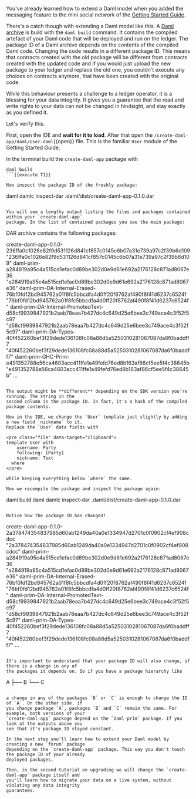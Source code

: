 You've already learned how to extend a Daml model when you added the messaging feature to the mini
social network of the [Getting Started
Guide](https://daml.com/learn/getting-started/your-first-feature).

There's a catch though with extending a Daml model like this. A [Daml
archive](https://docs.daml.com/daml/reference/packages.html) is build with the `daml build` command.
It contains the compiled artefact of your Daml code that will be deployed and run on the ledger.
The package ID of a Daml archive depends on the contents of the compiled Daml code. Changing the
code results in a different package ID. This means that contracts created with the old package will
be different from contracts created with the updated code and if you would just upload the new
package to your ledger and replace the old one, you couldn't execute any choices on contracts
anymore, that have been created with the original code.

While this behaviour presents a challenge to a ledger operator, it is a blessing for your data
integrity. It gives you a guarantee that the read and write rights to your data can not be changed
in hindsight, and stay exactly as you defined it.

Let's verify this.

First, open the IDE and **wait for it to load**. After that open the `/create-daml-app/daml/User.daml`{{open}} file.
This is the familiar `User` module of the Getting Started Guide.

In the terminal build the `create-daml-app` package with

```
daml build
```{{execute T1}}

Now inspect the package ID of the freshly package:

```
daml damlc inspect-dar .daml/dist/create-daml-app-0.1.0.dar
```{{execute T1}}

You will see a lengthy output listing the files and packages contained within your `create-daml-app`
package. In the list of contained packages you see the main package:

```
DAR archive contains the following packages:

create-daml-app-0.1.0-236ffa0c1026e82f9d531126d841cf857c0145c6b07a31e739a97c2f39b6d109 "236ffa0c1026e82f9d531126d841cf857c0145c6b07a31e739a97c2f39b6d109"
daml-prim-a284919a95c4a515cd1efac0d89be302d0e9d61e692a2176128c871ad8067e36 "a284919a95c4a515cd1efac0d89be302d0e9d61e692a2176128c871ad8067e36"
daml-prim-DA-Internal-Erased-76bf0fd12bd945762a01f8fc5bbcdfa4d0ff20f8762af490f8f41d6237c6524f "76bf0fd12bd945762a01f8fc5bbcdfa4d0ff20f8762af490f8f41d6237c6524f"
daml-prim-DA-Internal-PromotedText-d58cf9939847921b2aab78eaa7b427dc4c649d25e6bee3c749ace4c3f52f5c97 "d58cf9939847921b2aab78eaa7b427dc4c649d25e6bee3c749ace4c3f52f5c97"
daml-prim-DA-Types-40f452260bef3f29dede136108fc08a88d5a5250310281067087da6f0baddff7 "40f452260bef3f29dede136108fc08a88d5a5250310281067087da6f0baddff7"
daml-prim-GHC-Prim-e491352788e56ca4603acc411ffe1a49fefd76ed8b163af86cf5ee5f4c38645b "e491352788e56ca4603acc411ffe1a49fefd76ed8b163af86cf5ee5f4c38645b"
...
```

The output might be **different** depending on the SDK version you're running. The string in the
second column is the package ID. In fact, it's a hash of the compiled package contents.

Now in the IDE, we change the `User` template just slightly by adding a new field `nickname` to it.
Replace the `User` data fields with

<pre class="file" data-target="clipboard">
template User with
    username: Party
    following: [Party]
    nickname: Text
  where
</pre>

while keeping everything below `where` the same.

Now we recompile the package and inspect the package again:

```
daml build
daml damlc inspect-dar .daml/dist/create-daml-app-0.1.0.dar
```{{execute T1}}

Notice how the package ID has changed!

```
create-daml-app-0.1.0-2a378474354837985d60ab1249da40a0e1334947d2701c0f0902cf4ef908cdcc "2a378474354837985d60ab1249da40a0e1334947d2701c0f0902cf4ef908cdcc"
daml-prim-a284919a95c4a515cd1efac0d89be302d0e9d61e692a2176128c871ad8067e36 "a284919a95c4a515cd1efac0d89be302d0e9d61e692a2176128c871ad8067e36"
daml-prim-DA-Internal-Erased-76bf0fd12bd945762a01f8fc5bbcdfa4d0ff20f8762af490f8f41d6237c6524f "76bf0fd12bd945762a01f8fc5bbcdfa4d0ff20f8762af490f8f41d6237c6524f"
daml-prim-DA-Internal-PromotedText-d58cf9939847921b2aab78eaa7b427dc4c649d25e6bee3c749ace4c3f52f5c97 "d58cf9939847921b2aab78eaa7b427dc4c649d25e6bee3c749ace4c3f52f5c97"
daml-prim-DA-Types-40f452260bef3f29dede136108fc08a88d5a5250310281067087da6f0baddff7 "40f452260bef3f29dede136108fc08a88d5a5250310281067087da6f0baddff7"
...
```

It's important to understand that your package ID will also change, if there is a change in any of
the packages it depends on. So if you have a package hierarchy like

```
A
├── B
└── C
```

a change in any of the packages `B` or `C` is enough to change the ID of `A`. On the other side, if
you change package `A`, packages `B` and `C` remain the same. For example, both versions of your
`create-daml-app` package depend on the `daml-prim` package. If you look at the outputs above you
see that it's package ID stayed constant.

In the next step you'll learn how to extend your Daml model by creating a new `forum` package
depending on the `create-daml-app` package. This way you don't touch the package ID of your already
deployed packages.

Then, in the second tutorial on upgrading we will change the `create-daml-app` package itself and
you'll learn how to migrate your data on a live system, without violating any data integrity
guarantees.
